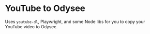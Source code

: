 # YouTube to Odysee

Uses `youtube-dl`, Playwright, and some Node libs for you to copy your YouTube video to Odysee.
